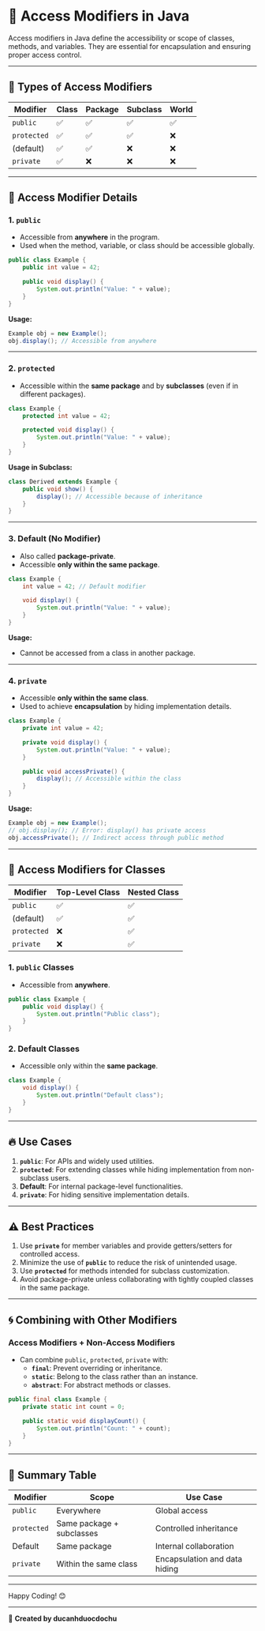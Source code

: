 # 🔐 Access Modifiers in Java

Access modifiers in Java define the accessibility or scope of classes, methods, and variables. They are essential for encapsulation and ensuring proper access control.

---

## 🌟 Types of Access Modifiers

| Modifier       | Class | Package | Subclass | World |
|----------------|-------|---------|----------|-------|
| `public`       | ✅     | ✅       | ✅        | ✅     |
| `protected`    | ✅     | ✅       | ✅        | ❌     |
| (default)      | ✅     | ✅       | ❌        | ❌     |
| `private`      | ✅     | ❌       | ❌        | ❌     |

---

## 🔑 Access Modifier Details

### 1. **`public`**
- Accessible from **anywhere** in the program.
- Used when the method, variable, or class should be accessible globally.

```java
public class Example {
    public int value = 42;

    public void display() {
        System.out.println("Value: " + value);
    }
}
```

**Usage:**
```java
Example obj = new Example();
obj.display(); // Accessible from anywhere
```

---

### 2. **`protected`**
- Accessible within the **same package** and by **subclasses** (even if in different packages).

```java
class Example {
    protected int value = 42;

    protected void display() {
        System.out.println("Value: " + value);
    }
}
```

**Usage in Subclass:**
```java
class Derived extends Example {
    public void show() {
        display(); // Accessible because of inheritance
    }
}
```

---

### 3. **Default (No Modifier)**
- Also called **package-private**.
- Accessible **only within the same package**.

```java
class Example {
    int value = 42; // Default modifier

    void display() {
        System.out.println("Value: " + value);
    }
}
```

**Usage:**
- Cannot be accessed from a class in another package.

---

### 4. **`private`**
- Accessible **only within the same class**.
- Used to achieve **encapsulation** by hiding implementation details.

```java
class Example {
    private int value = 42;

    private void display() {
        System.out.println("Value: " + value);
    }

    public void accessPrivate() {
        display(); // Accessible within the class
    }
}
```

**Usage:**
```java
Example obj = new Example();
// obj.display(); // Error: display() has private access
obj.accessPrivate(); // Indirect access through public method
```

---

## 📜 Access Modifiers for Classes

| Modifier   | Top-Level Class | Nested Class |
|------------|-----------------|--------------|
| `public`   | ✅               | ✅            |
| (default)  | ✅               | ✅            |
| `protected`| ❌               | ✅            |
| `private`  | ❌               | ✅            |

### 1. **`public` Classes**
- Accessible from **anywhere**.

```java
public class Example {
    public void display() {
        System.out.println("Public class");
    }
}
```

### 2. **Default Classes**
- Accessible only within the **same package**.

```java
class Example {
    void display() {
        System.out.println("Default class");
    }
}
```

---

## 🔥 Use Cases

1. **`public`**: For APIs and widely used utilities.
2. **`protected`**: For extending classes while hiding implementation from non-subclass users.
3. **Default**: For internal package-level functionalities.
4. **`private`**: For hiding sensitive implementation details.

---

## ⚠️ Best Practices
1. Use **`private`** for member variables and provide getters/setters for controlled access.
2. Minimize the use of **`public`** to reduce the risk of unintended usage.
3. Use **`protected`** for methods intended for subclass customization.
4. Avoid package-private unless collaborating with tightly coupled classes in the same package.

---

## 🌀 Combining with Other Modifiers
### Access Modifiers + Non-Access Modifiers
- Can combine `public`, `protected`, `private` with:
  - **`final`**: Prevent overriding or inheritance.
  - **`static`**: Belong to the class rather than an instance.
  - **`abstract`**: For abstract methods or classes.

```java
public final class Example {
    private static int count = 0;

    public static void displayCount() {
        System.out.println("Count: " + count);
    }
}
```

---

## 🎯 Summary Table
| Modifier       | Scope                                          | Use Case                          |
|----------------|-----------------------------------------------|------------------------------------|
| `public`       | Everywhere                                    | Global access                     |
| `protected`    | Same package + subclasses                    | Controlled inheritance            |
| Default        | Same package                                 | Internal collaboration            |
| `private`      | Within the same class                        | Encapsulation and data hiding     |

---

Happy Coding! 😊

---

📝 **Created by ducanhduocdochu**
